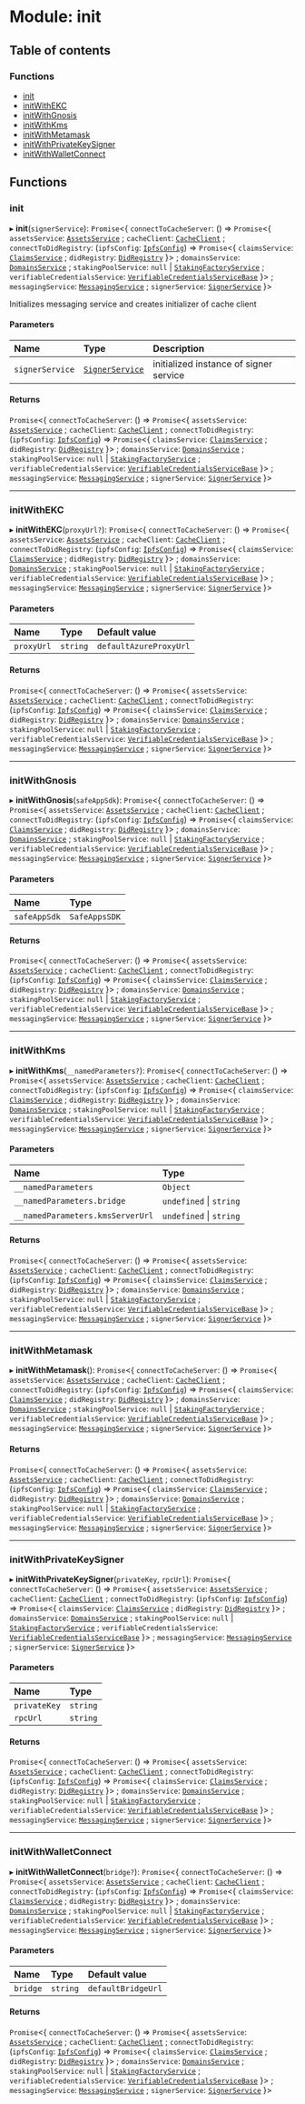 # Module: init

## Table of contents

### Functions

- [init](init.md#init)
- [initWithEKC](init.md#initwithekc)
- [initWithGnosis](init.md#initwithgnosis)
- [initWithKms](init.md#initwithkms)
- [initWithMetamask](init.md#initwithmetamask)
- [initWithPrivateKeySigner](init.md#initwithprivatekeysigner)
- [initWithWalletConnect](init.md#initwithwalletconnect)

## Functions

### init

▸ **init**(`signerService`): `Promise`<{ `connectToCacheServer`: () => `Promise`<{ `assetsService`: [`AssetsService`](../classes/modules_assets.AssetsService.md) ; `cacheClient`: [`CacheClient`](../classes/modules_cache_client.CacheClient.md) ; `connectToDidRegistry`: (`ipfsConfig`: [`IpfsConfig`](../interfaces/modules_did_registry.IpfsConfig.md)) => `Promise`<{ `claimsService`: [`ClaimsService`](../classes/modules_claims.ClaimsService.md) ; `didRegistry`: [`DidRegistry`](../classes/modules_did_registry.DidRegistry.md)  }\> ; `domainsService`: [`DomainsService`](../classes/modules_domains.DomainsService.md) ; `stakingPoolService`: ``null`` \| [`StakingFactoryService`](../classes/modules_staking.StakingFactoryService.md) ; `verifiableCredentialsService`: [`VerifiableCredentialsServiceBase`](../classes/modules_verifiable_credentials.VerifiableCredentialsServiceBase.md)  }\> ; `messagingService`: [`MessagingService`](../classes/modules_messaging.MessagingService.md) ; `signerService`: [`SignerService`](../classes/modules_signer.SignerService.md)  }\>

Initializes messaging service and creates initializer of cache client

#### Parameters

| Name | Type | Description |
| :------ | :------ | :------ |
| `signerService` | [`SignerService`](../classes/modules_signer.SignerService.md) | initialized instance of signer service |

#### Returns

`Promise`<{ `connectToCacheServer`: () => `Promise`<{ `assetsService`: [`AssetsService`](../classes/modules_assets.AssetsService.md) ; `cacheClient`: [`CacheClient`](../classes/modules_cache_client.CacheClient.md) ; `connectToDidRegistry`: (`ipfsConfig`: [`IpfsConfig`](../interfaces/modules_did_registry.IpfsConfig.md)) => `Promise`<{ `claimsService`: [`ClaimsService`](../classes/modules_claims.ClaimsService.md) ; `didRegistry`: [`DidRegistry`](../classes/modules_did_registry.DidRegistry.md)  }\> ; `domainsService`: [`DomainsService`](../classes/modules_domains.DomainsService.md) ; `stakingPoolService`: ``null`` \| [`StakingFactoryService`](../classes/modules_staking.StakingFactoryService.md) ; `verifiableCredentialsService`: [`VerifiableCredentialsServiceBase`](../classes/modules_verifiable_credentials.VerifiableCredentialsServiceBase.md)  }\> ; `messagingService`: [`MessagingService`](../classes/modules_messaging.MessagingService.md) ; `signerService`: [`SignerService`](../classes/modules_signer.SignerService.md)  }\>

___

### initWithEKC

▸ **initWithEKC**(`proxyUrl?`): `Promise`<{ `connectToCacheServer`: () => `Promise`<{ `assetsService`: [`AssetsService`](../classes/modules_assets.AssetsService.md) ; `cacheClient`: [`CacheClient`](../classes/modules_cache_client.CacheClient.md) ; `connectToDidRegistry`: (`ipfsConfig`: [`IpfsConfig`](../interfaces/modules_did_registry.IpfsConfig.md)) => `Promise`<{ `claimsService`: [`ClaimsService`](../classes/modules_claims.ClaimsService.md) ; `didRegistry`: [`DidRegistry`](../classes/modules_did_registry.DidRegistry.md)  }\> ; `domainsService`: [`DomainsService`](../classes/modules_domains.DomainsService.md) ; `stakingPoolService`: ``null`` \| [`StakingFactoryService`](../classes/modules_staking.StakingFactoryService.md) ; `verifiableCredentialsService`: [`VerifiableCredentialsServiceBase`](../classes/modules_verifiable_credentials.VerifiableCredentialsServiceBase.md)  }\> ; `messagingService`: [`MessagingService`](../classes/modules_messaging.MessagingService.md) ; `signerService`: [`SignerService`](../classes/modules_signer.SignerService.md)  }\>

#### Parameters

| Name | Type | Default value |
| :------ | :------ | :------ |
| `proxyUrl` | `string` | `defaultAzureProxyUrl` |

#### Returns

`Promise`<{ `connectToCacheServer`: () => `Promise`<{ `assetsService`: [`AssetsService`](../classes/modules_assets.AssetsService.md) ; `cacheClient`: [`CacheClient`](../classes/modules_cache_client.CacheClient.md) ; `connectToDidRegistry`: (`ipfsConfig`: [`IpfsConfig`](../interfaces/modules_did_registry.IpfsConfig.md)) => `Promise`<{ `claimsService`: [`ClaimsService`](../classes/modules_claims.ClaimsService.md) ; `didRegistry`: [`DidRegistry`](../classes/modules_did_registry.DidRegistry.md)  }\> ; `domainsService`: [`DomainsService`](../classes/modules_domains.DomainsService.md) ; `stakingPoolService`: ``null`` \| [`StakingFactoryService`](../classes/modules_staking.StakingFactoryService.md) ; `verifiableCredentialsService`: [`VerifiableCredentialsServiceBase`](../classes/modules_verifiable_credentials.VerifiableCredentialsServiceBase.md)  }\> ; `messagingService`: [`MessagingService`](../classes/modules_messaging.MessagingService.md) ; `signerService`: [`SignerService`](../classes/modules_signer.SignerService.md)  }\>

___

### initWithGnosis

▸ **initWithGnosis**(`safeAppSdk`): `Promise`<{ `connectToCacheServer`: () => `Promise`<{ `assetsService`: [`AssetsService`](../classes/modules_assets.AssetsService.md) ; `cacheClient`: [`CacheClient`](../classes/modules_cache_client.CacheClient.md) ; `connectToDidRegistry`: (`ipfsConfig`: [`IpfsConfig`](../interfaces/modules_did_registry.IpfsConfig.md)) => `Promise`<{ `claimsService`: [`ClaimsService`](../classes/modules_claims.ClaimsService.md) ; `didRegistry`: [`DidRegistry`](../classes/modules_did_registry.DidRegistry.md)  }\> ; `domainsService`: [`DomainsService`](../classes/modules_domains.DomainsService.md) ; `stakingPoolService`: ``null`` \| [`StakingFactoryService`](../classes/modules_staking.StakingFactoryService.md) ; `verifiableCredentialsService`: [`VerifiableCredentialsServiceBase`](../classes/modules_verifiable_credentials.VerifiableCredentialsServiceBase.md)  }\> ; `messagingService`: [`MessagingService`](../classes/modules_messaging.MessagingService.md) ; `signerService`: [`SignerService`](../classes/modules_signer.SignerService.md)  }\>

#### Parameters

| Name | Type |
| :------ | :------ |
| `safeAppSdk` | `SafeAppsSDK` |

#### Returns

`Promise`<{ `connectToCacheServer`: () => `Promise`<{ `assetsService`: [`AssetsService`](../classes/modules_assets.AssetsService.md) ; `cacheClient`: [`CacheClient`](../classes/modules_cache_client.CacheClient.md) ; `connectToDidRegistry`: (`ipfsConfig`: [`IpfsConfig`](../interfaces/modules_did_registry.IpfsConfig.md)) => `Promise`<{ `claimsService`: [`ClaimsService`](../classes/modules_claims.ClaimsService.md) ; `didRegistry`: [`DidRegistry`](../classes/modules_did_registry.DidRegistry.md)  }\> ; `domainsService`: [`DomainsService`](../classes/modules_domains.DomainsService.md) ; `stakingPoolService`: ``null`` \| [`StakingFactoryService`](../classes/modules_staking.StakingFactoryService.md) ; `verifiableCredentialsService`: [`VerifiableCredentialsServiceBase`](../classes/modules_verifiable_credentials.VerifiableCredentialsServiceBase.md)  }\> ; `messagingService`: [`MessagingService`](../classes/modules_messaging.MessagingService.md) ; `signerService`: [`SignerService`](../classes/modules_signer.SignerService.md)  }\>

___

### initWithKms

▸ **initWithKms**(`__namedParameters?`): `Promise`<{ `connectToCacheServer`: () => `Promise`<{ `assetsService`: [`AssetsService`](../classes/modules_assets.AssetsService.md) ; `cacheClient`: [`CacheClient`](../classes/modules_cache_client.CacheClient.md) ; `connectToDidRegistry`: (`ipfsConfig`: [`IpfsConfig`](../interfaces/modules_did_registry.IpfsConfig.md)) => `Promise`<{ `claimsService`: [`ClaimsService`](../classes/modules_claims.ClaimsService.md) ; `didRegistry`: [`DidRegistry`](../classes/modules_did_registry.DidRegistry.md)  }\> ; `domainsService`: [`DomainsService`](../classes/modules_domains.DomainsService.md) ; `stakingPoolService`: ``null`` \| [`StakingFactoryService`](../classes/modules_staking.StakingFactoryService.md) ; `verifiableCredentialsService`: [`VerifiableCredentialsServiceBase`](../classes/modules_verifiable_credentials.VerifiableCredentialsServiceBase.md)  }\> ; `messagingService`: [`MessagingService`](../classes/modules_messaging.MessagingService.md) ; `signerService`: [`SignerService`](../classes/modules_signer.SignerService.md)  }\>

#### Parameters

| Name | Type |
| :------ | :------ |
| `__namedParameters` | `Object` |
| `__namedParameters.bridge` | `undefined` \| `string` |
| `__namedParameters.kmsServerUrl` | `undefined` \| `string` |

#### Returns

`Promise`<{ `connectToCacheServer`: () => `Promise`<{ `assetsService`: [`AssetsService`](../classes/modules_assets.AssetsService.md) ; `cacheClient`: [`CacheClient`](../classes/modules_cache_client.CacheClient.md) ; `connectToDidRegistry`: (`ipfsConfig`: [`IpfsConfig`](../interfaces/modules_did_registry.IpfsConfig.md)) => `Promise`<{ `claimsService`: [`ClaimsService`](../classes/modules_claims.ClaimsService.md) ; `didRegistry`: [`DidRegistry`](../classes/modules_did_registry.DidRegistry.md)  }\> ; `domainsService`: [`DomainsService`](../classes/modules_domains.DomainsService.md) ; `stakingPoolService`: ``null`` \| [`StakingFactoryService`](../classes/modules_staking.StakingFactoryService.md) ; `verifiableCredentialsService`: [`VerifiableCredentialsServiceBase`](../classes/modules_verifiable_credentials.VerifiableCredentialsServiceBase.md)  }\> ; `messagingService`: [`MessagingService`](../classes/modules_messaging.MessagingService.md) ; `signerService`: [`SignerService`](../classes/modules_signer.SignerService.md)  }\>

___

### initWithMetamask

▸ **initWithMetamask**(): `Promise`<{ `connectToCacheServer`: () => `Promise`<{ `assetsService`: [`AssetsService`](../classes/modules_assets.AssetsService.md) ; `cacheClient`: [`CacheClient`](../classes/modules_cache_client.CacheClient.md) ; `connectToDidRegistry`: (`ipfsConfig`: [`IpfsConfig`](../interfaces/modules_did_registry.IpfsConfig.md)) => `Promise`<{ `claimsService`: [`ClaimsService`](../classes/modules_claims.ClaimsService.md) ; `didRegistry`: [`DidRegistry`](../classes/modules_did_registry.DidRegistry.md)  }\> ; `domainsService`: [`DomainsService`](../classes/modules_domains.DomainsService.md) ; `stakingPoolService`: ``null`` \| [`StakingFactoryService`](../classes/modules_staking.StakingFactoryService.md) ; `verifiableCredentialsService`: [`VerifiableCredentialsServiceBase`](../classes/modules_verifiable_credentials.VerifiableCredentialsServiceBase.md)  }\> ; `messagingService`: [`MessagingService`](../classes/modules_messaging.MessagingService.md) ; `signerService`: [`SignerService`](../classes/modules_signer.SignerService.md)  }\>

#### Returns

`Promise`<{ `connectToCacheServer`: () => `Promise`<{ `assetsService`: [`AssetsService`](../classes/modules_assets.AssetsService.md) ; `cacheClient`: [`CacheClient`](../classes/modules_cache_client.CacheClient.md) ; `connectToDidRegistry`: (`ipfsConfig`: [`IpfsConfig`](../interfaces/modules_did_registry.IpfsConfig.md)) => `Promise`<{ `claimsService`: [`ClaimsService`](../classes/modules_claims.ClaimsService.md) ; `didRegistry`: [`DidRegistry`](../classes/modules_did_registry.DidRegistry.md)  }\> ; `domainsService`: [`DomainsService`](../classes/modules_domains.DomainsService.md) ; `stakingPoolService`: ``null`` \| [`StakingFactoryService`](../classes/modules_staking.StakingFactoryService.md) ; `verifiableCredentialsService`: [`VerifiableCredentialsServiceBase`](../classes/modules_verifiable_credentials.VerifiableCredentialsServiceBase.md)  }\> ; `messagingService`: [`MessagingService`](../classes/modules_messaging.MessagingService.md) ; `signerService`: [`SignerService`](../classes/modules_signer.SignerService.md)  }\>

___

### initWithPrivateKeySigner

▸ **initWithPrivateKeySigner**(`privateKey`, `rpcUrl`): `Promise`<{ `connectToCacheServer`: () => `Promise`<{ `assetsService`: [`AssetsService`](../classes/modules_assets.AssetsService.md) ; `cacheClient`: [`CacheClient`](../classes/modules_cache_client.CacheClient.md) ; `connectToDidRegistry`: (`ipfsConfig`: [`IpfsConfig`](../interfaces/modules_did_registry.IpfsConfig.md)) => `Promise`<{ `claimsService`: [`ClaimsService`](../classes/modules_claims.ClaimsService.md) ; `didRegistry`: [`DidRegistry`](../classes/modules_did_registry.DidRegistry.md)  }\> ; `domainsService`: [`DomainsService`](../classes/modules_domains.DomainsService.md) ; `stakingPoolService`: ``null`` \| [`StakingFactoryService`](../classes/modules_staking.StakingFactoryService.md) ; `verifiableCredentialsService`: [`VerifiableCredentialsServiceBase`](../classes/modules_verifiable_credentials.VerifiableCredentialsServiceBase.md)  }\> ; `messagingService`: [`MessagingService`](../classes/modules_messaging.MessagingService.md) ; `signerService`: [`SignerService`](../classes/modules_signer.SignerService.md)  }\>

#### Parameters

| Name | Type |
| :------ | :------ |
| `privateKey` | `string` |
| `rpcUrl` | `string` |

#### Returns

`Promise`<{ `connectToCacheServer`: () => `Promise`<{ `assetsService`: [`AssetsService`](../classes/modules_assets.AssetsService.md) ; `cacheClient`: [`CacheClient`](../classes/modules_cache_client.CacheClient.md) ; `connectToDidRegistry`: (`ipfsConfig`: [`IpfsConfig`](../interfaces/modules_did_registry.IpfsConfig.md)) => `Promise`<{ `claimsService`: [`ClaimsService`](../classes/modules_claims.ClaimsService.md) ; `didRegistry`: [`DidRegistry`](../classes/modules_did_registry.DidRegistry.md)  }\> ; `domainsService`: [`DomainsService`](../classes/modules_domains.DomainsService.md) ; `stakingPoolService`: ``null`` \| [`StakingFactoryService`](../classes/modules_staking.StakingFactoryService.md) ; `verifiableCredentialsService`: [`VerifiableCredentialsServiceBase`](../classes/modules_verifiable_credentials.VerifiableCredentialsServiceBase.md)  }\> ; `messagingService`: [`MessagingService`](../classes/modules_messaging.MessagingService.md) ; `signerService`: [`SignerService`](../classes/modules_signer.SignerService.md)  }\>

___

### initWithWalletConnect

▸ **initWithWalletConnect**(`bridge?`): `Promise`<{ `connectToCacheServer`: () => `Promise`<{ `assetsService`: [`AssetsService`](../classes/modules_assets.AssetsService.md) ; `cacheClient`: [`CacheClient`](../classes/modules_cache_client.CacheClient.md) ; `connectToDidRegistry`: (`ipfsConfig`: [`IpfsConfig`](../interfaces/modules_did_registry.IpfsConfig.md)) => `Promise`<{ `claimsService`: [`ClaimsService`](../classes/modules_claims.ClaimsService.md) ; `didRegistry`: [`DidRegistry`](../classes/modules_did_registry.DidRegistry.md)  }\> ; `domainsService`: [`DomainsService`](../classes/modules_domains.DomainsService.md) ; `stakingPoolService`: ``null`` \| [`StakingFactoryService`](../classes/modules_staking.StakingFactoryService.md) ; `verifiableCredentialsService`: [`VerifiableCredentialsServiceBase`](../classes/modules_verifiable_credentials.VerifiableCredentialsServiceBase.md)  }\> ; `messagingService`: [`MessagingService`](../classes/modules_messaging.MessagingService.md) ; `signerService`: [`SignerService`](../classes/modules_signer.SignerService.md)  }\>

#### Parameters

| Name | Type | Default value |
| :------ | :------ | :------ |
| `bridge` | `string` | `defaultBridgeUrl` |

#### Returns

`Promise`<{ `connectToCacheServer`: () => `Promise`<{ `assetsService`: [`AssetsService`](../classes/modules_assets.AssetsService.md) ; `cacheClient`: [`CacheClient`](../classes/modules_cache_client.CacheClient.md) ; `connectToDidRegistry`: (`ipfsConfig`: [`IpfsConfig`](../interfaces/modules_did_registry.IpfsConfig.md)) => `Promise`<{ `claimsService`: [`ClaimsService`](../classes/modules_claims.ClaimsService.md) ; `didRegistry`: [`DidRegistry`](../classes/modules_did_registry.DidRegistry.md)  }\> ; `domainsService`: [`DomainsService`](../classes/modules_domains.DomainsService.md) ; `stakingPoolService`: ``null`` \| [`StakingFactoryService`](../classes/modules_staking.StakingFactoryService.md) ; `verifiableCredentialsService`: [`VerifiableCredentialsServiceBase`](../classes/modules_verifiable_credentials.VerifiableCredentialsServiceBase.md)  }\> ; `messagingService`: [`MessagingService`](../classes/modules_messaging.MessagingService.md) ; `signerService`: [`SignerService`](../classes/modules_signer.SignerService.md)  }\>
